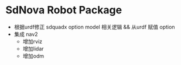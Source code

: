 # SdNova Robot Package

- 根据urdf修正 sdquadx option model 相关逻辑 && 从urdf 赋值 option
- 集成 nav2
  - 增加rviz
  - 增加lidar
  - 增加odm
